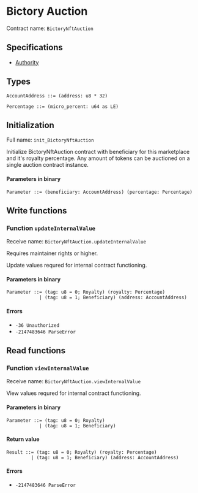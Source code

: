 # Bictory Auction

Contract name: `BictoryNftAuction`

## Specifications

* [Authority](../../../docs/specs/authority.md)

## Types

```
AccountAddress ::= (address: u8 * 32)
```

```
Percentage ::= (micro_percent: u64 as LE)
```


## Initialization

Full name: `init_BictoryNftAuction`

Initialize BictoryNftAuction contract with beneficiary for this marketplace and it's royalty percentage. Any amount
of tokens can be auctioned on a single auction contract instance.

#### Parameters in binary

```
Parameter ::= (beneficiary: AccountAddress) (percentage: Percentage)
```


## Write functions

### Function `updateInternalValue`

Receive name: `BictoryNftAuction.updateInternalValue`

Requires maintainer rights or higher.

Update values requred for internal contract functioning.

#### Parameters in binary

```
Parameter ::= (tag: u8 = 0; Royalty) (royalty: Percentage)
            | (tag: u8 = 1; Beneficiary) (address: AccountAddress)
```

#### Errors

* `-36 Unauthorized`
* `-2147483646 ParseError`


## Read functions

### Function `viewInternalValue`

Receive name: `BictoryNftAuction.viewInternalValue`

View values requred for internal contract functioning.

#### Parameters in binary

```
Parameter ::= (tag: u8 = 0; Royalty)
            | (tag: u8 = 1; Beneficiary)
```

#### Return value

```
Result ::= (tag: u8 = 0; Royalty) (royalty: Percentage)
         | (tag: u8 = 1; Beneficiary) (address: AccountAddress)
```

#### Errors

* `-2147483646 ParseError`
